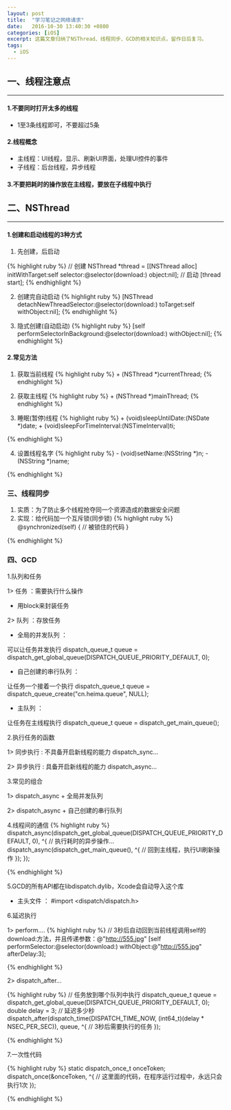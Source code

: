 ```yaml
---
layout: post
title:  "学习笔记之网络请求"
date:   2016-10-30 13:40:30 +0800
categories: [iOS]
excerpt: 这篇文章归纳了NSThread、线程同步、GCD的相关知识点，留作日后复习。
tags:
  - iOS
---
```


## 一、线程注意点
---

#### 1.不要同时打开太多的线程
* 1至3条线程即可，不要超过5条

#### 2.线程概念
* 主线程：UI线程，显示、刷新UI界面，处理UI控件的事件
* 子线程：后台线程，异步线程

#### 3.不要把耗时的操作放在主线程，要放在子线程中执行
            

## 二、NSThread
---

#### 1.创建和启动线程的3种方式
1. 先创建，后启动

{% highlight ruby %}
		// 创建
    	NSThread *thread = [[NSThread alloc] initWithTarget:self selector:@selector(download:) object:nil];
		// 启动
		[thread start];
{% endhighlight %}
	

		
2. 创建完自动启动
{% highlight ruby %}
		[NSThread detachNewThreadSelector:@selector(download:) toTarget:self withObject:nil];
{% endhighlight %}
		
3. 隐式创建(自动启动)
{% highlight ruby %}
		[self performSelectorInBackground:@selector(download:) withObject:nil];
{% endhighlight %}
		
#### 2.常见方法
1. 获取当前线程
{% highlight ruby %}
		+ (NSThread *)currentThread;
{% endhighlight %}
		
2. 获取主线程
{% highlight ruby %}
		+ (NSThread *)mainThread;
{% endhighlight %}
		
		
3. 睡眠(暂停)线程
{% highlight ruby %}
		+ (void)sleepUntilDate:(NSDate *)date;
		+ (void)sleepForTimeInterval:(NSTimeInterval)ti;

{% endhighlight %}

		
4. 设置线程名字
{% highlight ruby %}
		- (void)setName:(NSString *)n;
		- (NSString *)name;

{% endhighlight %}

		
### 三、线程同步
1. 实质：为了防止多个线程抢夺同一个资源造成的数据安全问题
2. 实现：给代码加一个互斥锁(同步锁)
{% highlight ruby %}
		@synchronized(self) {
	    // 被锁住的代码
		}

{% endhighlight %}

		
### 四、GCD
1.队列和任务

1> 任务 ：需要执行什么操作
* 用block来封装任务

2> 队列 ：存放任务

* 全局的并发队列 ： 

可以让任务并发执行
dispatch_queue_t queue = dispatch_get_global_queue(DISPATCH_QUEUE_PRIORITY_DEFAULT, 0);

* 自己创建的串行队列 ： 

让任务一个接着一个执行
dispatch_queue_t queue = dispatch_queue_create("cn.heima.queue", NULL);

* 主队列 ： 

让任务在主线程执行
dispatch_queue_t queue = dispatch_get_main_queue();

2.执行任务的函数

1> 同步执行 : 不具备开启新线程的能力
dispatch_sync...

2> 异步执行 : 具备开启新线程的能力
dispatch_async...

3.常见的组合

1> dispatch_async + 全局并发队列

2> dispatch_async + 自己创建的串行队列

4.线程间的通信
{% highlight ruby %}
dispatch_async(dispatch_get_global_queue(DISPATCH_QUEUE_PRIORITY_DEFAULT, 0), ^{
		// 执行耗时的异步操作...
		dispatch_async(dispatch_get_main_queue(), ^{
       // 回到主线程，执行UI刷新操作
		});
	});

{% endhighlight %}
		

5.GCD的所有API都在libdispatch.dylib，Xcode会自动导入这个库

* 主头文件 ： #import <dispatch/dispatch.h>

6.延迟执行

1> perform....
{% highlight ruby %}
	// 3秒后自动回到当前线程调用self的download:方法，并且传递参数：@"http://555.jpg"
	[self performSelector:@selector(download:) withObject:@"http://555.jpg" afterDelay:3];

{% endhighlight %}


2> dispatch_after...

{% highlight ruby %}
	// 任务放到哪个队列中执行
	dispatch_queue_t queue = dispatch_get_global_queue(DISPATCH_QUEUE_PRIORITY_DEFAULT, 0);
	double delay = 3; // 延迟多少秒
	dispatch_after(dispatch_time(DISPATCH_TIME_NOW, (int64_t)(delay * NSEC_PER_SEC)), queue, ^{
    // 3秒后需要执行的任务
	});

{% endhighlight %}



7.一次性代码

{% highlight ruby %}
	static dispatch_once_t onceToken;
	dispatch_once(&onceToken, ^{
    // 这里面的代码，在程序运行过程中，永远只会执行1次
	});

{% endhighlight %}
